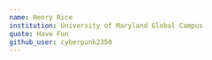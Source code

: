 ```yaml
---
name: Henry Rice
institution: University of Maryland Global Campus
quote: Have Fun
github_user: cyberpunk2350
---
```

